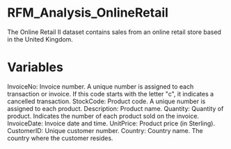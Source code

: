 # RFM_Analysis_OnlineRetail
The Online Retail II dataset contains sales from an online retail store based in the United Kingdom.

# Variables
InvoiceNo: Invoice number. A unique number is assigned to each transaction or invoice. If this code starts with the letter "c", it indicates a cancelled transaction.
StockCode: Product code. A unique number is assigned to each product.
Description: Product name.
Quantity: Quantity of product. Indicates the number of each product sold on the invoice.
InvoiceDate: Invoice date and time.
UnitPrice: Product price (in Sterling).
CustomerID: Unique customer number.
Country: Country name. The country where the customer resides.
